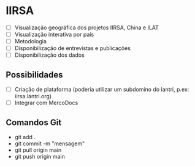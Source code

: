# IIRSA



- [ ] Visualização geográfica dos projetos IIRSA, China e ILAT
- [ ] Visualização interativa por país
- [ ] Metodologia
- [ ] Disponibilização de entrevistas e publicações
- [ ] Disponibilização dos dados

## Possibilidades

- [ ] Criação de plataforma (poderia utilizar um subdomino do lantri, p.ex: iirsa.lantri.org)
- [ ] Integrar com MercoDocs

## Comandos Git
- git add .
- git commit -m "mensagem"
- git pull origin main
- git push origin main